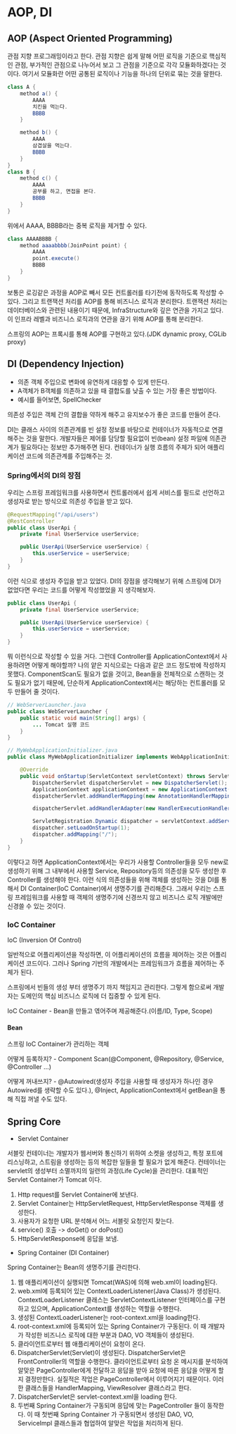 # AOP, DI

## AOP (Aspect Oriented Programming)

관점 지향 프로그래밍이라고 한다. 관점 지향은 쉽게 말해 어떤 로직을 기준으로 핵심적인 관점, 부가적인 관점으로 나누어서 보고 그 관점을 기준으로 각각 모듈화하겠다는 것이다. 여기서 모듈화란 어떤 공통된 로직이나 기능을 하나의 단위로 묶는 것을 말한다.

```java
class A {
    method a() {
        AAAA
        치킨을 먹는다.
        BBBB
    }

    method b() {
        AAAA
        삼겹살을 먹는다.
        BBBB
    }
}
class B {
    method c() {
        AAAA
        공부를 하고, 면접을 본다.
        BBBB
    }
}
```

위에서 AAAA, BBBB라는 중복 로직을 제거할 수 있다.

```java
class AAAABBBB {
    method aaaabbbb(JoinPoint point) {
        AAAA
        point.execute()
        BBBB
    }
}
```

보통은 로깅같은 과정을 AOP로 빼서 모든 컨트롤러를 타기전에 동작하도록 작성할 수 있다. 그리고 트랜잭션 처리를 AOP를 통해 비즈니스 로직과 분리한다. 트랜잭션 처리는 데이터베이스와 관련된 내용이기 때문에, InfraStructure와 깊은 연관을 가지고 있다. 이 인프라 레벨과 비즈니스 로직과의 연관을 끊기 위해 AOP를 통해 분리한다.

스프링의 AOP는 프록시를 통해 AOP를 구현하고 있다.(JDK dynamic proxy, CGLib proxy)

## DI (Dependency Injection)

- 의존 객체 주입으로 변화에 유연하게 대응할 수 있게 만든다.
- A객체가 B객체를 의존하고 있을 때 결합도를 낮출 수 있는 가장 좋은 방법이다.
- 예시를 들어보면, SpellChecker

의존성 주입은 객체 간의 결합을 약하게 해주고 유지보수가 좋은 코드를 만들어 준다.

DI는 클래스 사이의 의존관계를 빈 설정 정보를 바탕으로 컨테이너가 자동적으로 연결해주는 것을 말한다. 개발자들은 제어를 담당할 필요없이 빈(bean) 설정 파일에 의존관계가 필요하다는 정보만 추가해주면 된다. 컨테이너가 실행 흐름의 주체가 되어 애플리케이션 코드에 의존관계를 주입해주는 것.

### Spring에서의 DI의 장점

우리는 스프링 프레임워크를 사용하면서 컨트롤러에서 쉽게 서비스를 필드로 선언하고 생성자로 받는 방식으로 의존성 주입을 받고 있다.

```java
@RequestMapping("/api/users")
@RestController
public class UserApi {
    private final UserService userService;

    public UserApi(UserService userService) {
        this.userService = userService;
    }
}
```

이런 식으로 생성자 주입을 받고 있었다. DI의 장점을 생각해보기 위해 스프링에 DI가 없었다면 우리는 코드를 어떻게 작성했었을 지 생각해보자.

```java
public class UserApi {
    private final UserService userService;

    public UserApi(UserService userService) {
        this.userService = userService;
    }
}
```

뭐 이런식으로 작성할 수 있을 거다. 그런데 Controller를 ApplicationContext에서 사용하려면 어떻게 해야할까? 나의 얕은 지식으로는 다음과 같은 코드 정도밖에 작성하지 못했다. ComponentScan도 필요가 없을 것이고, Bean들을 전체적으로 스캔하는 것도 필요가 없기 때문에, 단순하게 ApplicationContext에서는 해당하는 컨트롤러를 모두 만들어 줄 것이다.

```java
// WebServerLauncher.java
public class WebServerLauncher {
    public static void main(String[] args) {
        ... Tomcat 실행 코드
    }
}

// MyWebApplicationInitializer.java
public class MyWebApplicationInitializer implements WebApplicationInitializer {

    @Override
    public void onStartup(ServletContext servletContext) throws ServletException {
        DispatcherServlet dispatcherServlet = new DispatcherServlet();
        ApplicationContext applicationContext = new ApplicationContext(MyConfiguration.class);
        dispatcherServlet.addHandlerMapping(new AnnotationHandlerMapping(applicationContext));

        dispatcherServlet.addHandlerAdapter(new HandlerExecutionHandlerAdapter());

        ServletRegistration.Dynamic dispatcher = servletContext.addServlet("dispatcher", dispatcherServlet);
        dispatcher.setLoadOnStartup(1);
        dispatcher.addMapping("/");
    }
}
```

이렇다고 하면 ApplicationContext에서는 우리가 사용할 Controller들을 모두 new로 생성하기 위해 그 내부에서 사용할 Service, Repository등의 의존성을 모두 생성한 후 Controller를 생성해야 한다. 이런 식의 의존성들을 위해 객체를 생성하는 것을 DI를 통해서 DI Container(IoC Container)에서 생명주기를 관리해준다. 그래서 우리는 스프링 프레임워크를 사용할 때 객체의 생명주기에 신경쓰지 않고 비즈니스 로직 개발에만 신경쓸 수 있는 것이다.

### IoC Container

IoC (Inversion Of Control)

일반적으로 어플리케이션을 작성하면, 이 어플리케이션의 흐름을 제어하는 것은 어플리케이션 코드이다. 그러나 Spring 기반의 개발에서는 프레임워크가 흐름을 제어하는 주체가 된다.

스프링에서 빈들의 생성 부터 생명주기 까지 책임지고 관리한다. 그렇게 함으로써 개발자는 도메인의 핵심 비즈니스 로직에 더 집중할 수 있게 된다.

IoC Container - Bean을 만들고 엮어주며 제공해준다.(이름/ID, Type, Scope)

#### Bean

스프링 IoC Container가 관리하는 객체

어떻게 등록하지? - Component Scan(@Component, @Repository, @Service, @Controller …)

어떻게 꺼내쓰지? - @Autowired(생성자 주입을 사용할 때 생성자가 하나인 경우 Autowired를 생략할 수도 있다.), @Inject, ApplicationContext에서 getBean을 통해 직접 꺼낼 수도 있다.

## Spring Core

- Servlet Container

서블릿 컨테이너는 개발자가 웹서버와 통신하기 위하여 소켓을 생성하고, 특정 포트에 리스닝하고, 스트림을 생성하는 등의 복잡한 일들을 할 필요가 없게 해준다. 컨테이너는 servlet의 생성부터 소멸까지의 일련의 과정(Life Cycle)을 관리한다. 대표적인 Servlet Container가 Tomcat 이다.

1. Http request를 Servlet Container에 보낸다.
2. Servlet Container는 HttpServletRequest, HttpServletResponse 객체를 생성한다.
3. 사용자가 요청한 URL 분석해서 어느 서블릿 요청인지 찾는다.
4. service() 호출 -> doGet() or doPost()
5. HttpServletResponse에 응답을 보냄.

- Spring Container (DI Container)

Spring Container는 Bean의 생명주기를 관리한다.

1. 웹 애플리케이션이 실행되면 Tomcat(WAS)에 의해 web.xml이 loading된다.
2. web.xml에 등록되어 있는 ContextLoaderListener(Java Class)가 생성된다. ContextLoaderListener 클래스는 ServletContextListener 인터페이스를 구현하고 있으며, ApplicationContext를 생성하는 역할을 수행한다.
3. 생성된 ContextLoaderListener는 root-context.xml을 loading한다.
4. root-context.xml에 등록되어 있는 Spring Container가 구동된다. 이 때 개발자가 작성한 비즈니스 로직에 대한 부분과 DAO, VO 객체들이 생성된다.
5. 클라이언트로부터 웹 애플리케이션이 요청이 온다.
6. DispatcherServlet(Servlet)이 생성된다. DispatcherServlet은 FrontController의 역할을 수행한다. 클라이언트로부터 요청 온 메시지를 분석하여 알맞은 PageController에게 전달하고 응답을 받아 요청에 따른 응답을 어떻게 할 지 결정만한다. 실질적은 작업은 PageController에서 이루어지기 때문이다. 이러한 클래스들을 HandlerMapping, ViewResolver 클래스라고 한다.
7. DispatcherServlet은 servlet-context.xml을 loading 한다.
8. 두번째 Spring Container가 구동되며 응답에 맞는 PageController 들이 동작한다. 이 때 첫번째 Spring Container 가 구동되면서 생성된 DAO, VO, ServiceImpl 클래스들과 협업하여 알맞은 작업을 처리하게 된다.
